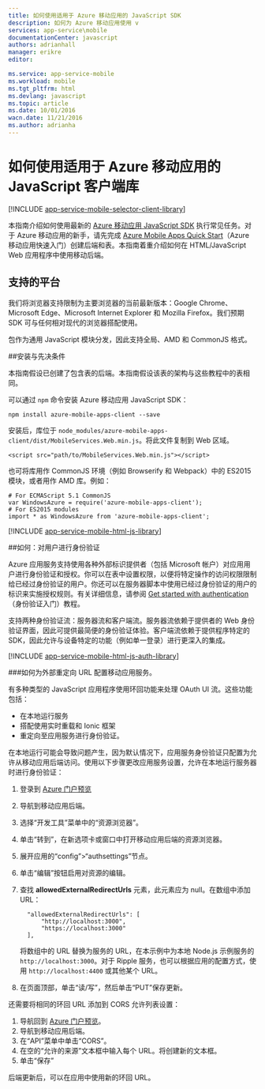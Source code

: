```yaml
---
title: 如何使用适用于 Azure 移动应用的 JavaScript SDK
description: 如何为 Azure 移动应用使用 v
services: app-service\mobile
documentationCenter: javascript
authors: adrianhall
manager: erikre
editor: 

ms.service: app-service-mobile
ms.workload: mobile
ms.tgt_pltfrm: html
ms.devlang: javascript
ms.topic: article
ms.date: 10/01/2016
wacn.date: 11/21/2016
ms.author: adrianha
---
```


# 如何使用适用于 Azure 移动应用的 JavaScript 客户端库

[!INCLUDE [app-service-mobile-selector-client-library](../../includes/app-service-mobile-selector-client-library.md)]

本指南介绍如何使用最新的 [Azure 移动应用 JavaScript SDK] 执行常见任务。对于 Azure 移动应用的新手，请先完成 [Azure Mobile Apps Quick Start]（Azure 移动应用快速入门）创建后端和表。本指南着重介绍如何在 HTML/JavaScript Web 应用程序中使用移动后端。

## 支持的平台

我们将浏览器支持限制为主要浏览器的当前最新版本：Google Chrome、Microsoft Edge、Microsoft Internet Explorer 和 Mozilla Firefox。我们预期 SDK 可与任何相对现代的浏览器搭配使用。

包作为通用 JavaScript 模块分发，因此支持全局、AMD 和 CommonJS 格式。

##<a name="Setup"></a>安装与先决条件

本指南假设已创建了包含表的后端。本指南假设该表的架构与这些教程中的表相同。

可以通过 `npm` 命令安装 Azure 移动应用 JavaScript SDK：

```
npm install azure-mobile-apps-client --save
```

安装后，库位于 `node_modules/azure-mobile-apps-client/dist/MobileServices.Web.min.js`。将此文件复制到 Web 区域。

```
<script src="path/to/MobileServices.Web.min.js"></script>
```

也可将库用作 CommonJS 环境（例如 Browserify 和 Webpack）中的 ES2015 模块，或者用作 AMD 库。例如：

```
# For ECMAScript 5.1 CommonJS
var WindowsAzure = require('azure-mobile-apps-client');
# For ES2015 modules
import * as WindowsAzure from 'azure-mobile-apps-client';
```

[!INCLUDE [app-service-mobile-html-js-library](../../includes/app-service-mobile-html-js-library.md)]

##<a name="auth"></a>如何：对用户进行身份验证

Azure 应用服务支持使用各种外部标识提供者（包括 Microsoft 帐户）对应用用户进行身份验证和授权。你可以在表中设置权限，以便将特定操作的访问权限限制给已经过身份验证的用户。你还可以在服务器脚本中使用已经过身份验证的用户的标识来实施授权规则。有关详细信息，请参阅 [Get started with authentication]（身份验证入门）教程。

支持两种身份验证流：服务器流和客户端流。服务器流依赖于提供者的 Web 身份验证界面，因此可提供最简便的身份验证体验。客户端流依赖于提供程序特定的 SDK，因此允许与设备特定的功能（例如单一登录）进行更深入的集成。

[!INCLUDE [app-service-mobile-html-js-auth-library](../../includes/app-service-mobile-html-js-auth-library.md)]

###<a name="configure-external-redirect-urls"></a>如何为外部重定向 URL 配置移动应用服务。

有多种类型的 JavaScript 应用程序使用环回功能来处理 OAuth UI 流。这些功能包括：

* 在本地运行服务
* 搭配使用实时重载和 Ionic 框架
* 重定向至应用服务进行身份验证。

在本地运行可能会导致问题产生，因为默认情况下，应用服务身份验证只配置为允许从移动应用后端访问。使用以下步骤更改应用服务设置，允许在本地运行服务器时进行身份验证：

1. 登录到 [Azure 门户预览]
2. 导航到移动应用后端。
3. 选择“开发工具”菜单中的“资源浏览器”。
4. 单击“转到”，在新选项卡或窗口中打开移动应用后端的资源浏览器。
5. 展开应用的“config”>“authsettings”节点。
6. 单击“编辑”按钮启用对资源的编辑。
7. 查找 **allowedExternalRedirectUrls** 元素，此元素应为 null。在数组中添加 URL：

         "allowedExternalRedirectUrls": [
             "http://localhost:3000",
             "https://localhost:3000"
         ],

    将数组中的 URL 替换为服务的 URL，在本示例中为本地 Node.js 示例服务的 `http://localhost:3000`。对于 Ripple 服务，也可以根据应用的配置方式，使用 `http://localhost:4400` 或其他某个 URL。

8. 在页面顶部，单击“读/写”，然后单击“PUT”保存更新。

还需要将相同的环回 URL 添加到 CORS 允许列表设置：

1. 导航回到 [Azure 门户预览]。
2. 导航到移动应用后端。
3. 在“API”菜单中单击“CORS”。
4. 在空的“允许的来源”文本框中输入每个 URL。将创建新的文本框。
5. 单击“保存”
    
后端更新后，可以在应用中使用新的环回 URL。

<!-- URLs. -->
[Azure Mobile Apps Quick Start]: ./app-service-mobile-cordova-get-started.md
[Get started with authentication]: ./app-service-mobile-cordova-get-started-users.md
[Add authentication to your app]: ./app-service-mobile-cordova-get-started-users.md

[Azure 门户预览]: https://portal.azure.cn/
[Azure 移动应用 JavaScript SDK]: https://www.npmjs.com/package/azure-mobile-apps-client
[Query object documentation]: https://msdn.microsoft.com/zh-cn/library/azure/jj613353.aspx

<!---HONumber=Mooncake_1114_2016-->